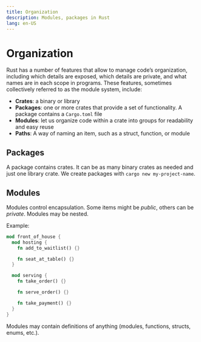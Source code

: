 ```yaml
---
title: Organization
description: Modules, packages in Rust
lang: en-US
---
```


# Organization

Rust has a number of features that allow to manage code’s organization,
including which details are exposed, which details are private, and what names
are in each scope in programs. These features, sometimes collectively referred
to as the module system, include:

- **Crates**: a binary or library
- **Packages**: one or more crates that provide a set of functionality. A
  package contains a `Cargo.toml` file
- **Modules**: let us organize code within a crate into groups for readability
  and easy reuse
- **Paths**: A way of naming an item, such as a struct, function, or module

## Packages

A package contains crates. It can be as many binary crates as needed and just
one library crate.
We create packages with `cargo new my-project-name`.

## Modules

Modules control encapsulation. Some items might be *public*, others can be
*private*. Modules may be nested.

Example:

```rust
mod front_of_house {
  mod hosting {
    fn add_to_waitlist() {}

    fn seat_at_table() {}
  }

  mod serving {
    fn take_order() {}

    fn serve_order() {}

    fn take_payment() {}
  }
}
```

Modules may contain definitions of anything (modules, functions, structs, enums,
etc.).

